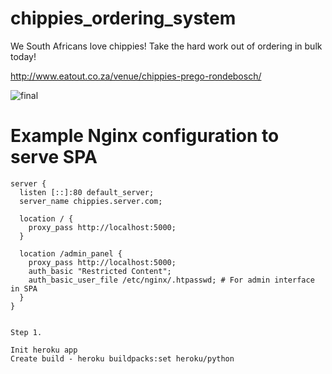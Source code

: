 # chippies_ordering_system

We South Africans love chippies! Take the hard work out of ordering in bulk today!

http://www.eatout.co.za/venue/chippies-prego-rondebosch/

![final](https://user-images.githubusercontent.com/39983886/117582703-99e6f380-b103-11eb-9ace-b65cd7bd9fc6.png)


# Example Nginx configuration to serve SPA 

```
server {
  listen [::]:80 default_server;
  server_name chippies.server.com;

  location / { 
    proxy_pass http://localhost:5000;
  }

  location /admin_panel {
    proxy_pass http://localhost:5000;
    auth_basic "Restricted Content";
    auth_basic_user_file /etc/nginx/.htpasswd; # For admin interface in SPA
  }
}


Step 1.

Init heroku app
Create build - heroku buildpacks:set heroku/python

